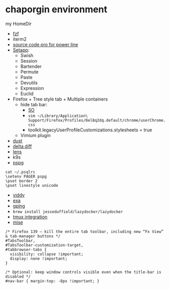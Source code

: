 # chaporgin environment
my HomeDir

* [fzf](https://github.com/junegunn/fzf)
* iterm2
* [source code pro for power line](https://github.com/powerline/fonts/tree/master/SourceCodePro)
* [Setapp](https://my.setapp.com/):
   * Swish
   * Session
   * Bartender
   * Permute
   * Paste
   * Devutils
   * Expression
   * Euclid
* Firefox + Tree style tab + Multiple containers 
  * hide tab bar:
    * [SO](https://superuser.com/questions/1268732/how-to-hide-tab-bar-tabstrip-in-firefox-57-quantum) 
    * `vim ~/Library/Application\ Support/Firefox/Profiles/0el8q2dq.default/chrome/userChrome.css`
    * toolkit.legacyUserProfileCustomizations.stylesheets = true
  * Vimium plugin
* [dust](https://github.com/bootandy/dust)
* [delta diff](https://github.com/dandavison/delta)
* [lens](https://k8slens.dev/)
* k9s
* [pspg](https://github.com/okbob/pspg)
```
cat ~/.psqlrc
\setenv PAGER pspg
\pset border 2
\pset linestyle unicode
```
* [viddy](https://github.com/sachaos/viddy)
* [exa](https://github.com/ogham/exa)
* [gping](https://github.com/orf/gping)
* `brew install jesseduffield/lazydocker/lazydocker`
* [tmux integration](https://gist.github.com/lukasnellen/c332f207cde666e0dfa5938d8dd0c161)
* [mise](https://mise.jdx.dev/dev-tools/)


```
/* Firefox 139 – kill the entire tab toolbar, including new “Fx View” & tab-manager buttons */
#TabsToolbar,
#TabsToolbar-customization-target,
#tabbrowser-tabs {
  visibility: collapse !important;
  display: none !important;
}

/* Optional: keep window controls visible even when the title-bar is disabled */
#nav-bar { margin-top: -8px !important; }
```
